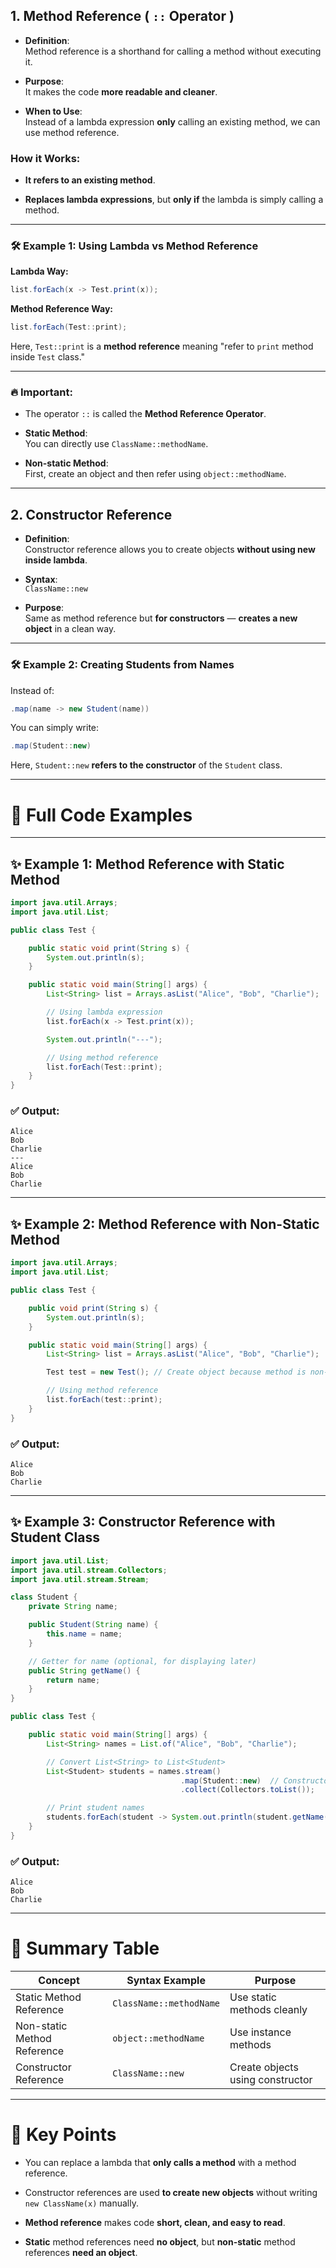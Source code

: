 

## 1. **Method Reference ( `::` Operator )**

- **Definition**:  
    Method reference is a shorthand for calling a method without executing it.
    
- **Purpose**:  
    It makes the code **more readable and cleaner**.
    
- **When to Use**:  
    Instead of a lambda expression **only** calling an existing method, we can use method reference.
    

### How it Works:

- **It refers to an existing method**.
    
- **Replaces lambda expressions**, but **only if** the lambda is simply calling a method.
    

---

### 🛠 Example 1: Using Lambda vs Method Reference

**Lambda Way:**

```java
list.forEach(x -> Test.print(x));
```

**Method Reference Way:**

```java
list.forEach(Test::print);
```

Here, `Test::print` is a **method reference** meaning "refer to `print` method inside `Test` class."

---

### 🔥 Important:

- The operator `::` is called the **Method Reference Operator**.
    
- **Static Method**:  
    You can directly use `ClassName::methodName`.
    
- **Non-static Method**:  
    First, create an object and then refer using `object::methodName`.
    

---

## 2. **Constructor Reference**

- **Definition**:  
    Constructor reference allows you to create objects **without using new inside lambda**.
    
- **Syntax**:  
    `ClassName::new`
    
- **Purpose**:  
    Same as method reference but **for constructors** — **creates a new object** in a clean way.
    

---

### 🛠 Example 2: Creating Students from Names

Instead of:

```java
.map(name -> new Student(name))
```

You can simply write:

```java
.map(Student::new)
```

Here, `Student::new` **refers to the constructor** of the `Student` class.

---

# 📜 Full Code Examples

---

## ✨ Example 1: Method Reference with Static Method

```java
import java.util.Arrays;
import java.util.List;

public class Test {

    public static void print(String s) {
        System.out.println(s);
    }

    public static void main(String[] args) {
        List<String> list = Arrays.asList("Alice", "Bob", "Charlie");

        // Using lambda expression
        list.forEach(x -> Test.print(x));

        System.out.println("---");

        // Using method reference
        list.forEach(Test::print);
    }
}
```

### ✅ Output:

```
Alice
Bob
Charlie
---
Alice
Bob
Charlie
```

---

## ✨ Example 2: Method Reference with Non-Static Method

```java
import java.util.Arrays;
import java.util.List;

public class Test {

    public void print(String s) {
        System.out.println(s);
    }

    public static void main(String[] args) {
        List<String> list = Arrays.asList("Alice", "Bob", "Charlie");

        Test test = new Test(); // Create object because method is non-static

        // Using method reference
        list.forEach(test::print);
    }
}
```

### ✅ Output:

```
Alice
Bob
Charlie
```

---

## ✨ Example 3: Constructor Reference with Student Class

```java
import java.util.List;
import java.util.stream.Collectors;
import java.util.stream.Stream;

class Student {
    private String name;

    public Student(String name) {
        this.name = name;
    }

    // Getter for name (optional, for displaying later)
    public String getName() {
        return name;
    }
}

public class Test {

    public static void main(String[] args) {
        List<String> names = List.of("Alice", "Bob", "Charlie");

        // Convert List<String> to List<Student>
        List<Student> students = names.stream()
                                      .map(Student::new)  // Constructor reference
                                      .collect(Collectors.toList());

        // Print student names
        students.forEach(student -> System.out.println(student.getName()));
    }
}
```

### ✅ Output:

```
Alice
Bob
Charlie
```

---

# 🎯 Summary Table

|Concept|Syntax Example|Purpose|
|---|---|---|
|Static Method Reference|`ClassName::methodName`|Use static methods cleanly|
|Non-static Method Reference|`object::methodName`|Use instance methods|
|Constructor Reference|`ClassName::new`|Create objects using constructor|

---

# 🧠 Key Points

- You can replace a lambda that **only calls a method** with a method reference.
    
- Constructor references are used **to create new objects** without writing `new ClassName(x)` manually.
    
- **Method reference** makes code **short, clean, and easy to read**.
    
- **Static** method references need **no object**, but **non-static** method references **need an object**.
    


